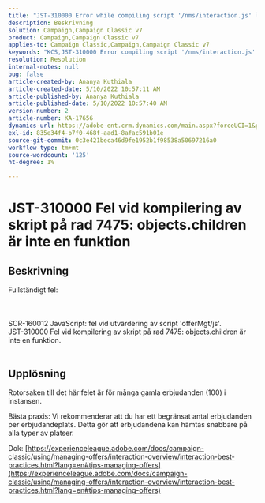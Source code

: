 ```yaml
---
title: "JST-310000 Error while compiling script '/nms/interaction.js' line 7475: objects.children är inte en funktion"
description: Beskrivning
solution: Campaign,Campaign Classic v7
product: Campaign,Campaign Classic v7
applies-to: Campaign Classic,Campaign,Campaign Classic v7
keywords: "KCS,JST-310000 Error compiling script '/nms/interaction.js' line 7475: objects.children är inte en funktion"
resolution: Resolution
internal-notes: null
bug: false
article-created-by: Ananya Kuthiala
article-created-date: 5/10/2022 10:57:11 AM
article-published-by: Ananya Kuthiala
article-published-date: 5/10/2022 10:57:40 AM
version-number: 2
article-number: KA-17656
dynamics-url: https://adobe-ent.crm.dynamics.com/main.aspx?forceUCI=1&pagetype=entityrecord&etn=knowledgearticle&id=d9e69ff0-4fd0-ec11-a7b5-0022480a8e40
exl-id: 835e34f4-b7f0-468f-aad1-8afac591b01e
source-git-commit: 0c3e421beca46d9fe1952b1f98538a50697216a0
workflow-type: tm+mt
source-wordcount: '125'
ht-degree: 1%

---
```


# JST-310000 Fel vid kompilering av skript på rad 7475: objects.children är inte en funktion

## Beskrivning

Fullständigt fel:<br><br> <br><br>SCR-160012 JavaScript: fel vid utvärdering av script &#39;offerMgt/js&#39;.
<br>JST-310000 Fel vid kompilering av skript på rad 7475: objects.children är inte en funktion.
<br> 

## Upplösning


Rotorsaken till det här felet är för många gamla erbjudanden (100) i instansen.

Bästa praxis: Vi rekommenderar att du har ett begränsat antal erbjudanden per erbjudandeplats. Detta gör att erbjudandena kan hämtas snabbare på alla typer av platser.

Dok: [https://experienceleague.adobe.com/docs/campaign-classic/using/managing-offers/interaction-overview/interaction-best-practices.html?lang=en#tips-managing-offers](https://experienceleague.adobe.com/docs/campaign-classic/using/managing-offers/interaction-overview/interaction-best-practices.html?lang=en#tips-managing-offers)
